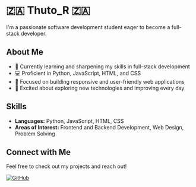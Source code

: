 # 🇿🇦 Thuto_R 🇿🇦

I'm a passionate software development student eager to become a full-stack developer.

## About Me
- 🌱 Currently learning and sharpening my skills in full-stack development
- 💻 Proficient in Python, JavaScript, HTML, and CSS
- 🎯 Focused on building responsive and user-friendly web applications
- 🚀 Excited about exploring new technologies and improving every day

## Skills
- **Languages:** Python, JavaScript, HTML, CSS
- **Areas of Interest:** Frontend and Backend Development, Web Design, Problem Solving

## Connect with Me
Feel free to check out my projects and reach out!

[![GitHub](https://img.shields.io/badge/GitHub-100000?style=for-the-badge&logo=github&logoColor=white)](https://github.com/Thuto42096)
